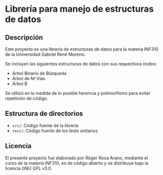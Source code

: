 # Librería para manejo de estructuras de datos

## Descripción

Este proyecto es una librería de estructuras de datos para la materia INF310
de la Universidad Gabriel René Moreno.

Se incluyen las siguientes estructuras de datos con sus respectivos nodos:

- Árbol Binario de Búsqueda
- Árbol de M-Vías
- Árbol B

Se utilizó en la medida de lo posible herencia y polimorfismo para evitar
repetición de código.

## Estructura de directorios

- `src/`: Código fuente de la librería
- `test/`: Código fuente de los tests unitarios

## Licencia

El presente proyecto fue elaborado por Róger Roca Arano, mediante el curso de
la materia INF310, es de código abierto y se distribuye bajo la licencia
GNU GPL v3.0.